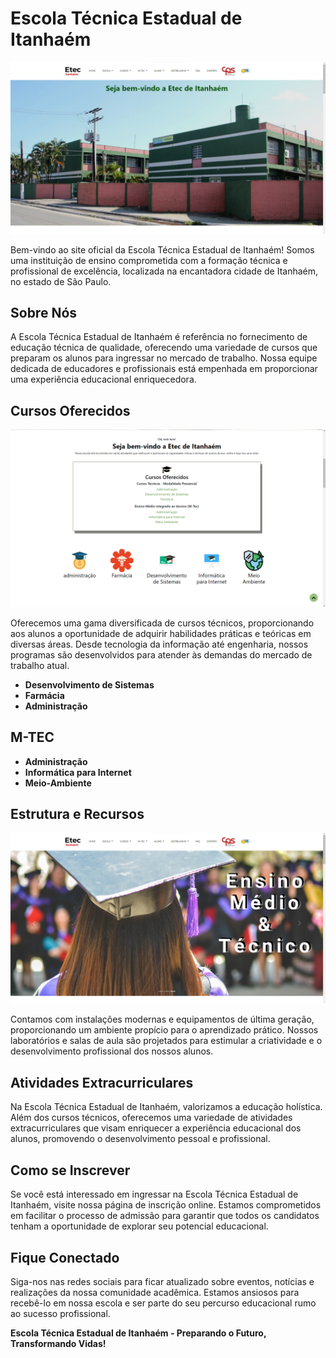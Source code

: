 # Escola Técnica Estadual de Itanhaém

![Escola](src\assets\img\hme\siteimg.png)

Bem-vindo ao site oficial da Escola Técnica Estadual de Itanhaém! Somos uma instituição de ensino comprometida com a formação técnica e profissional de excelência, localizada na encantadora cidade de Itanhaém, no estado de São Paulo.

## Sobre Nós

A Escola Técnica Estadual de Itanhaém é referência no fornecimento de educação técnica de qualidade, oferecendo uma variedade de cursos que preparam os alunos para ingressar no mercado de trabalho. Nossa equipe dedicada de educadores e profissionais está empenhada em proporcionar uma experiência educacional enriquecedora.

## Cursos Oferecidos

![Cursos](src\assets\img\hme\siteimg2.png)

Oferecemos uma gama diversificada de cursos técnicos, proporcionando aos alunos a oportunidade de adquirir habilidades práticas e teóricas em diversas áreas. Desde tecnologia da informação até engenharia, nossos programas são desenvolvidos para atender às demandas do mercado de trabalho atual.

- **Desenvolvimento de Sistemas**
- **Farmácia**
- **Administração**

## M-TEC
- **Administração**
- **Informática para Internet**
- **Meio-Ambiente**

## Estrutura e Recursos

![Estrutura](src\assets\img\hme\siteimg4.png)

Contamos com instalações modernas e equipamentos de última geração, proporcionando um ambiente propício para o aprendizado prático. Nossos laboratórios e salas de aula são projetados para estimular a criatividade e o desenvolvimento profissional dos nossos alunos.

## Atividades Extracurriculares

Na Escola Técnica Estadual de Itanhaém, valorizamos a educação holística. Além dos cursos técnicos, oferecemos uma variedade de atividades extracurriculares que visam enriquecer a experiência educacional dos alunos, promovendo o desenvolvimento pessoal e profissional.

## Como se Inscrever

Se você está interessado em ingressar na Escola Técnica Estadual de Itanhaém, visite nossa página de inscrição online. Estamos comprometidos em facilitar o processo de admissão para garantir que todos os candidatos tenham a oportunidade de explorar seu potencial educacional.

## Fique Conectado

Siga-nos nas redes sociais para ficar atualizado sobre eventos, notícias e realizações da nossa comunidade acadêmica. Estamos ansiosos para recebê-lo em nossa escola e ser parte do seu percurso educacional rumo ao sucesso profissional. 

**Escola Técnica Estadual de Itanhaém - Preparando o Futuro, Transformando Vidas!**

